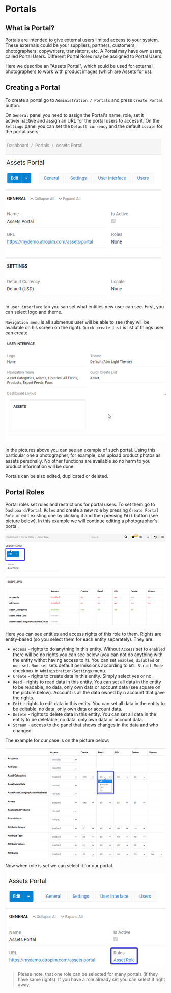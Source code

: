 # Portals

## What is Portal?

Portals are intended to give external users limited access to your system. These externals could be your suppliers, partners, customers, photographers, copywriters, translators, etc. A Portal may have own users, called Portal Users. Different Portal Roles may be assigned to Portal Users.

Here we describe an "Assets Portal", which sould be used for external photographers to work with product images (which are Assets for us).

## Creating a Portal

To create a portal go to `Administration / Portals` and press `Create Portal` button. 

On `General` panel you need to assign the Portal's name, role, set it active/inactive and assign an URL for the portal users to access it.
On the `Settings` panel you can set the `Default currency` and the default `Locale` for the portal users.

![discussion-button](../_assets/admin-guide/Assets_Portal/Assets_Portal.png)

In `user interface` tab you san set what entities new user can see. First, you can select logo and theme.

`Navigation menu` is all submenus user will be able to see (they will be available on his screen on the right). `Quick create list` is list of things user can create.

![discussion-button](../_assets/admin-guide/Assets_Portal/Assets_Portal2.png)

In the pictures above you can see an example of such portal. Using this particular one a photographer, for example, can upload product photos as assets personally. No other functions are available so no harm to you product information will be done. 

Portals can be also edited, duplicated or deleted.

## Portal Roles

Portal roles set rules and restrictions for portal users. To set them go to `Dashboard/Portal Roles` and create a new role by pressing `Create Portal Role` or edit existing one by clicking it and then pressing `Edit` button (see picture below). In this example we will continue editing a photographer's portal.

![discussion-button](../_assets/admin-guide/Assets_Portal/Assets_Portal3.png)

Here you can see entities and access rights of this role to them. Rights are entity-based (so you select them for each entity separately). They are:

- `Access` - rights to do anything in this entity. Without `Access` set to `enabled` there will be no rights you can see below (you can not do anything with the entity withot having access to it). You can set  `enabled`, `disabled` or `non-set`. `Non-set` sets default permissions according to `ACL Strict Mode` checkbox in `Administration/Settings` menu.
- `Create` - rights to create data in this entity. Simply select yes or no.
- `Read` - rights to read data in this entity. You can set all data in the entity to be readable, no data, only own data or account data (see square on the picture below). Account is all the data owned by n account that gave the rights.
- `Edit` - rights to edit data in this entity. You can set all data in the entity to be editable, no data, only own data or account data. 
- `Delete` - rights to delete data in this entity. You can set all data in the entity to be deletable, no data, only own data or account data. 
- `Stream` - access to the panel that shows changes in the data and who changed.

The example for our case is on the picture below:

![discussion-button](../_assets/admin-guide/Assets_Portal/Assets_Portal4.png)

Now when role is set we can select it for our portal.

![discussion-button](../_assets/admin-guide/Assets_Portal/Assets_Portal5.png)

> Please note, that one role can be selected for many portals (if they have same rights). If you have a role already set you can select it right away.
